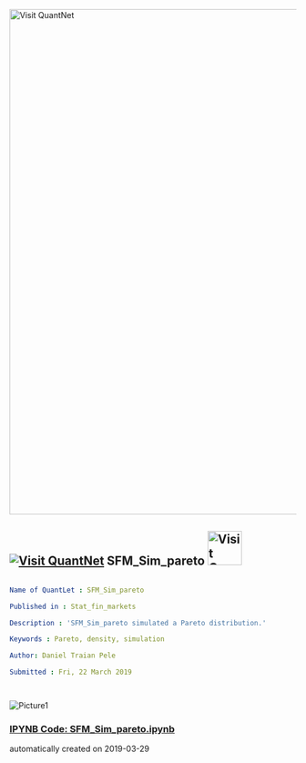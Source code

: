 [<img src="https://github.com/QuantLet/Styleguide-and-FAQ/blob/master/pictures/banner.png" width="888" alt="Visit QuantNet">](http://quantlet.de/)

## [<img src="https://github.com/QuantLet/Styleguide-and-FAQ/blob/master/pictures/qloqo.png" alt="Visit QuantNet">](http://quantlet.de/) **SFM_Sim_pareto** [<img src="https://github.com/QuantLet/Styleguide-and-FAQ/blob/master/pictures/QN2.png" width="60" alt="Visit QuantNet 2.0">](http://quantlet.de/)

```yaml

Name of QuantLet : SFM_Sim_pareto

Published in : Stat_fin_markets

Description : 'SFM_Sim_pareto simulated a Pareto distribution.'

Keywords : Pareto, density, simulation

Author: Daniel Traian Pele

Submitted : Fri, 22 March 2019




```

![Picture1](pareto_pdf.png)

### [IPYNB Code: SFM_Sim_pareto.ipynb](SFM_Sim_pareto.ipynb)


automatically created on 2019-03-29